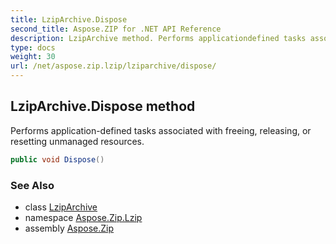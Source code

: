 ```yaml
---
title: LzipArchive.Dispose
second_title: Aspose.ZIP for .NET API Reference
description: LzipArchive method. Performs applicationdefined tasks associated with freeing releasing or resetting unmanaged resources
type: docs
weight: 30
url: /net/aspose.zip.lzip/lziparchive/dispose/
---
```

## LzipArchive.Dispose method

Performs application-defined tasks associated with freeing, releasing, or resetting unmanaged resources.

```csharp
public void Dispose()
```

### See Also

* class [LzipArchive](../)
* namespace [Aspose.Zip.Lzip](../../lziparchive/)
* assembly [Aspose.Zip](../../../)


